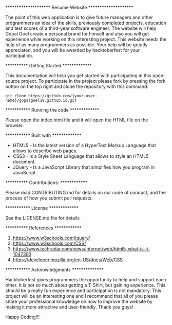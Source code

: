 
******************** Resume Website ********************


The point of this web application is to give future managers and other programmers an idea of the skills,
previously completed projects, education and test scores of a third-year software engineer. 
The website will help Gopal Goel create a personal brand for himself and also you will get experience while 
working on this interesting project. This website needs the help of as many programmers as possible. 
Your help will be greatly appreciated, and you will be awarded by hacktoberfest for your participation.

********** Getting Started *************

This documentation will help you get started with participating in this open-source project.
To participate in the project please fork by pressing the fork button on the top right and clone the 
repository with this command:  
        
    git clone https://github.com/{your-user-name}/gopalgoel19.github.io.git

*********** Running the code *************

Please open the index.html file and it will open the HTML file on the browser.

*********** Built with *************

* HTML5 - Is the latest version of a HyperText Markup Language that allows to describe web pages.  
* CSS3 - Is a Style Sheet Language that allows to style an HTML5 document.  
* JQuery - Is a JavaScript Library that simplifies how you program in JavaScript.  

********** Contributions: ************

Please read CONTRIBUTING.md for details on our code of conduct, and the process of how you submit pull requests.

*********** License *************

See the LICENSE.md file for details

********** References ************

1. https://www.w3schools.com/jquery/  
2. https://www.w3schools.com/CSS/  
3. https://www.techradar.com/news/internet/web/html5-what-is-it-1047393  
4. https://developer.mozilla.org/en-US/docs/Web/CSS   

*********** Acknowledgments **************

Hacktoberfest gives programmers the opportunity to help and support each other. It is not so much about getting a T-Shirt,
but gaining experience. This should be a really fun experience and participation is not mandatory. This project will be an interesting one and I recommend that all of you please share your professional knowledge on how to improve the website by making it more attractive and user-friendly. Thank you guys!

Happy Coding!!!

